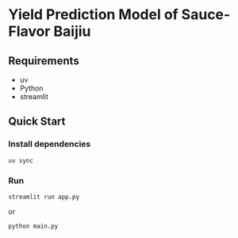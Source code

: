 # Yield Prediction Model of Sauce-Flavor Baijiu

## Requirements

- uv
- Python
- streamlit

## Quick Start

### Install dependencies


```shell
uv sync
```

### Run

```shell
streamlit run app.py
```

or

```shell
python main.py
```
